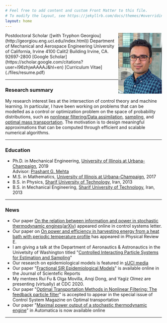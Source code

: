 ```yaml
---
# Feel free to add content and custom Front Matter to this file.
# To modify the layout, see https://jekyllrb.com/docs/themes/#overriding-theme-defaults
layout: home
---
```

<img style="float: right;"  src="./images/Amir.jpg" width="140"/>
Postdoctoral Scholar ([with Tryphon Georgiou](http://georgiou.eng.uci.edu/index.html))   
Department of Mechanical and Aerospace Engineering    
University of California, Irvine    
4100 Calit2 Building  
Irvine, CA. 92697-2800  
<amirhoseintghv@gmail.com>  
[Google Scholar](https://scholar.google.com/citations?user=l96zhjwAAAAJ&hl=en)  
[Curriculum Vitae](./files/resume.pdf)
<br />

---
### Research summary
My research interest lies at the intersection of control theory and machine learning. In particular, I have been working on problems that can be modelled as a control or optimization problem on the space of probability distributions, such as [nonlinear filtering/Data assimilation](./research/#FPF), [sampling](./research/#SM), and [optimal mass transportation](./research/#OT). The motivation is to design meaningful approximations that can be computed through efficient and scalable numerical algorithms. 

---
### Education
- Ph.D. in Mechanical Engineering, [University of Illinois at Urbana-Champaign](https://illinois.edu/), 2019    
Advisor: [Prashant G. Mehta](http://mehta.mechse.illinois.edu/)
- M.S. in Mathematics, [University of Illinois at Urbana-Champaign](https://illinois.edu/), 2017
- B.S. in Physics, [Sharif University of Technology](http://www.sharif.ir/web/en/), Iran, 2013  
- B.S. in  Mechanical Engineering, [Sharif University of Technology](http://www.sharif.ir/web/en/), Iran, 2013  

----
### News
- Our paper [On the relation between information and power in stochastic thermodynamic engines](https://ieeexplore.ieee.org/document/9426929)([arXiv](https://arxiv.org/abs/2103.03986)) appeared online in control systems letter. 
- Our paper on [On power and efficiency in harvesting energy from a heat bath with periodic temperature profile](https://journals.aps.org/pre/abstract/10.1103/PhysRevE.103.062103) has appeared in Physical Review E.  
- I am giving a talk at the Department of Aeronautics & Astronautics in the Univetsity of Washington titled "[Controlled Interacting Particle Systems for Estimation and Sampling](https://www.aa.washington.edu/calendar?trumbaEmbed=view%3Devent%26eventid%3D150826732)"   
- Our research on epidemiological models is featured in [sUCI media](https://news.uci.edu/2020/12/08/uci-led-study-offers-new-approach-for-more-accurate-epidemic-modeling/) 
- Our paper "[Fractional SIR Epidemiological Models](https://doi.org/10.1038/s41598-020-77849-7)" is available online in the Journal of Scientefic Reports 
- My mentees Rui Fu & Olga Movilla, Anqi Dong, and Yagiz Olmez are presenting (virtually) at CDC 2020.         
- Our paper "[Optimal Transportation Methods in Nonlinear Filtering: The feedback particle filter](https://arxiv.org/abs/2102.10712)" is accepted to appear in the special issue of Control System Magazine on Optimal transportation           
- Our paper "[Maximal power output of a stochastic thermodynamic engine](https://doi.org/10.1016/j.automatica.2020.109366)" in Automatica is now available online 

----